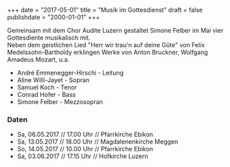 +++
date = "2017-05-01"
title = "Musik im Gottesdienst"
draft = false
publishdate = "2000-01-01"
+++

Gemeinsam mit dem Chor Audite Luzern gestaltet Simone Felber im Mai vier Gottesdiente musikalisch mit.    
Neben dem geistlichen Lied "Herr wir trau'n auf deine Güte" von Felix Medelssohn-Bartholdy erklingen Werke von Anton Bruckner, Wolfgang Amadeus Mozart, u.a.

* André Emmenegger-Hirschi - Leitung
* Aline Willi-Jayet - Sopran
* Samuel Koch - Tenor
* Conrad Hofer - Bass
* Simone Felber - Mezzosopran

### Daten

* Sa, 06.05.2017 // 17.00 Uhr // Pfarrkirche Ebikon
* Sa, 13.05.2017 // 18.00 Uhr // Magdalenenkirche Meggen
* So, 14.05.2017 // 10.00 Uhr // Pfarrkirche Ebikon
* Sa, 03.06.2017 // 17.15 Uhr // Hofkirche Luzern
